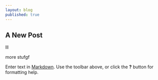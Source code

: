 ```yaml
---
layout: blog
published: true
---
```

## A New Post

lll

more stufgf

Enter text in [Markdown](http://daringfireball.net/projects/markdown/). Use the toolbar above, or click the **?** button for formatting help.
